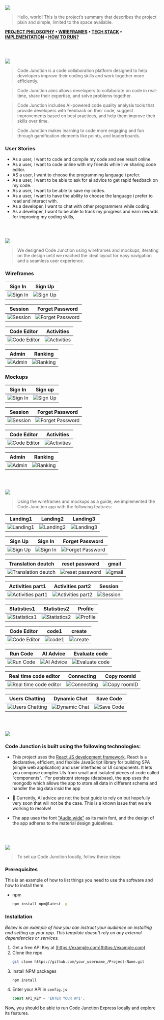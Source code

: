 <img src="./readme/title1.svg"/>

> Hello, world! This is the project’s summary that describes the project plain and simple, limited to the space available.  

**[PROJECT PHILOSOPHY](#project-philosophy) • [WIREFRAMES](#wireframes) • [TECH STACK](#tech-stack) • [IMPLEMENTATION](#implementation) • [HOW TO RUN?](#how-to-run)**

<br><br>

<!-- project philosophy -->
<img src="./readme/title2.svg"/>

> Code Junction is a code collaboration platform designed to help developers improve their coding skills and work together more efficiently.

> Code Junction aims allows developers to collaborate on code in real-time, share their expertise, and solve problems together.

> Code Junction includes AI-powered code quality analysis tools that provide developers with feedback on their code, suggest improvements based on    best practices, and help them improve their skills over time.

> Code Junction makes learning to code more engaging and fun through gamification elements like points, and leaderboards.

### User Stories

- As a user, I want to code and compile my code and see result online.
- As a user, I want to code online with my friends while live sharing code editor.
- AS a user, I want to choose the programming language i prefer. 
- As a user, I want to be able to ask for ai advice to get rapid feedback on my code.
- As a user, I want to be able to save my codes.
- As a user, I want to have the ability to choose the language i prefer to read and interact with.
- As a developer, I want to chat with other programmers while coding.
- As a developer, I want to be able to track my progress and earn rewards for improving my coding skills,

<br><br>

<!-- Prototyping -->
<img src="./readme/title3.svg"/>

> We designed Code Junction using wireframes and mockups, iterating on the design until we reached the ideal layout for easy navigation and a seamless user experience.

### Wireframes
| Sign In | Sign Up | 
| ------ | ------ | 
| ![Sign In](./readme/demo/SignIn.png) | ![Sign Up](./readme/demo/SignUp.png) | 

| Session | Forget Password |
| ------ | ------ | 
| ![Session](./readme/demo/Session.png) | ![Forget Password](./readme/demo/ForgetPassword.png) |

| Code Editor | Activities |
| ------ | ------ | 
| ![Code Editor](./readme/demo/CodeEditor.png) | ![Activities](./readme/demo/Home.png) |

| Admin | Ranking |
| ------ | ------ | 
| ![Admin](./readme/demo/Admin.png) | ![Ranking](./readme/demo/Ranking.png) |

### Mockups
| Sign In | Sign up | 
| ----- | ----- |
| ![Sign In](./readme/demo/mockups/Login.png) | ![Sign Up](./readme/demo/mockups/SIGNUP.png) | 

| Session | Forget Password | 
| ----- | ----- |
| ![Session](./readme/demo/mockups/Session.png) | ![Forget Password](./readme/demo/mockups/Forgetpassword.png) | 

| Code Editor | Activities | 
| ------ | ------ |
| ![Code Editor](./readme/demo/mockups/CodeEditor.png) | ![Activities](./readme/demo/mockups/Home.png) |

| Admin | Ranking | 
| ------ | ------ |
| ![Admin](./readme/demo/mockups/Admin.png) | ![Ranking](./readme/demo/mockups/Ranking.png) |


<br><br>

<!-- Implementation -->
<img src="./readme/title4.svg"/>

> Using the wireframes and mockups as a guide, we implemented the Code Junction app with the following features:

| Landing1  | Landing2 |  Landing3 |
| ---| ---| ---|
| ![Landing1 ](./readme/demo/implementation/landing1.png) | ![Landing2](./readme/demo/implementation/landing2.png) | ![Landing3](./readme/demo/implementation/landing3.png) |

| Sign Up  | Sign In |  Forget Password |
| ---| ---| ---|
| ![Sign Up ](./readme/demo/implementation/SignUp.png) | ![Sign In](./readme/demo/implementation/SignIn.png) | ![Forget Password](./readme/demo/implementation/ForgetPassword.png) |

| Translation deutch | reset password |  gmail |
| ---| ---| ---|
| ![Translation deutch  ](./readme/demo/implementation/translation1.png) | ![reset password ](./readme/demo/implementation/resetpassword.png) | ![gmail](./readme/demo/implementation/gmail.png) |

| Activities part1 | Activities part2|  Session |
| ---| ---| ---|
| ![Activities part1](./readme/demo/implementation/activities.png) | ![Activities part2](./readme/demo/implementation/activities2.png) | ![Session ](./readme/demo/implementation/session.png) |

| Statistics1 | Statistics2|  Profile |
| ---| ---| ---|
| ![Statistics1](./readme/demo/implementation/statistics1.png) | ![Statistics2](./readme/demo/implementation/statistics2.png) | ![Profile ](./readme/demo/implementation/profile.png) |

| Code Editor | code1 |  create |
| ---| ---| ---|
| ![Code Editor](./readme/demo/implementation/codeeditor.png) | ![code1](./readme/demo/implementation/code1.png) | ![create](./readme/demo/implementation/create.png) |

| Run Code | AI Advice | Evaluate code |
| ---| ---| ---|
| ![Run Code](./readme/demo/implementation/run.png) | ![AI Advice](./readme/demo/implementation/advice.png) | ![Evaluate code](./readme/demo/implementation/evaluate.png) |

| Real time code editor | Connecting | Copy roomId |
| ---| ---| ---|
| ![Real time code editor](./readme/demo/implementation/realTimeEditor.png) | ![Connecting](./readme/demo/implementation/connect.png) | ![Copy roomID](./readme/demo/implementation/copy.png) |

| Users Chatting | Dynamic Chat | Save Code |
| ---| ---| ---|
| ![Users Chatting](./readme/demo/implementation/chatting.png) | ![Dynamic Chat](./readme/demo/implementation/expandChat.png) | ![Save Code](./readme/demo/implementation/save.png) |



<br><br>

<!-- Tech stack -->
<img src="./readme/title5.svg"/>

###  Code Junction is built using the following technologies:

- This project uses the [React JS development framework](https://reactjs.org/). React is a declarative, efficient, and flexible JavaScript library for building SPA (single web application) and user interfaces or UI components. It lets you compose complex UIs from small and isolated pieces of code called “components”.
-For persistent storage (database), the app uses the mongodb which allows the app to store all data in different schema and handler the big data insid the app

- 🚨 Currently, AI advice are not the best guide to rely on but hopefully very soon that will not be the case. This is a known issue that we are working to resolve!
- The app uses the font ["Audio wide"](https://fonts.googleapis.com/css2?family=Audiowide&display=swap) as its main font, and the design of the app adheres to the material design guidelines.

<br><br>

<!-- How to run -->
<img src="./readme/title6.svg"/>

> To set up Code Junction locally, follow these steps:

### Prerequisites

This is an example of how to list things you need to use the software and how to install them.
* npm
  ```sh
  npm install npm@latest -g
  ```

### Installation

_Below is an example of how you can instruct your audience on installing and setting up your app. This template doesn't rely on any external dependencies or services._

1. Get a free API Key at [https://example.com](https://example.com)
2. Clone the repo
   ```sh
   git clone https://github.com/your_username_/Project-Name.git
   ```
3. Install NPM packages
   ```sh
   npm install
   ```
4. Enter your API in `config.js`
   ```js
   const API_KEY = 'ENTER YOUR API';
   ```

Now, you should be able to run Code Junction Express locally and explore its features.